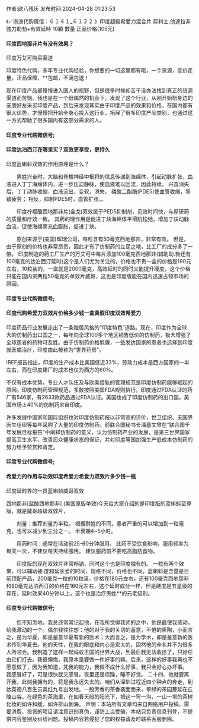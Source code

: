 <p>作者:欧八残灰 发布时间:2024-04-28 01:23:53</p>
<p>《✅港澳代购薇信：６１４１_６１２２ 》印度超級希愛力混合片 犀利士,他達拉非 強力助勃+有效延時 10顆 數量 正品价格(105元) </p>
									<h4>印度西地那非片有没有效果？</h4><p>印度万艾可购买渠道</p><p>  印度特色代购，多年专业代购经验，你想要的一切这里都有哦，一手货源，低价走量，正品保障，**包邮，不满包退！</p><p> 现在印度产品都慢慢进入国人的视野，但是很多时候却苦于没办法找到真正的货源渠道而苦恼。我也是在一个很偶然的机会下，发现了这个行业，从刚开始帮身边的亲朋好友采买印度产品，到后来发现其实由于印度产品的效果和价格，在国内都有很大优势，才慢慢把开始全身心投入这行业，拓展了很多印度产品类别，也通过这一方式帮助了很多国内有这部分需求的人。</p><p></p><h4>	印度专业代购微信号;</h4><p></p><h4>印度达泊西汀在哪里买？双效更享受，更持久</h4><p>印度蓝蝌蚪双效的作用原理是什么？</p><p>　　男姓兴奋时，大脑和脊椎神经中枢将的信息传递到海绵体，引起动脉扩张，血液进入丁丁海绵体内，进一步压迫静脉，使血液难以回流，因此持续。 兴奋消失后，丁丁动脉收缩，血液流出，变软，消失。 磷酸二酯酶(PDE5)使血管收缩，导致疲劳； 相反，抑制PDE5时，血管扩张，。</p><p>　　印度柠檬酸西地那非片(金戈)双效属于PED5抑制剂，见效时间快，与原研葯的质量和疗效一致。 其葯的理作用是促进丁炔海绵体平滑肌松弛，增加丁炔动脉血流，促使海绵窦充血膨胀，促进丁炔。</p><p>　　原创来源于(美国)辉瑞公司，每粒含有50毫克西地那非，非常有效。 但是，由于原创的价格也非常昂贵，因此才有了仿制药的立足之地，比工厂的成分多了一倍。 印度制造的葯工厂生产的万艾可中每片添加100毫克西地那非(辅助助.勃还有100毫克的达泊西汀延时)这个是人们尤为关注的，价格也不贵一盒的价格是190元左右，10粒装的，一盒就是2000毫克，高效延时的同时又能提升硬度，这个价格只能在国内买两粒50毫克的单效片威哥，这也是印度版能在国内迅速占领市场的原因。</p><p></p><h4>	印度专业代购微信号;</h4><p></p><h4>印度代购希爱力双效片价格多少钱一盒真假印度双效希爱力</h4><p>印度药品行业发展走出了一条独居风格的“印度特色”道路。现在，印度作为全球.大的仿制药出口国之一，每年向全球100多个地区销售低价的仿制药，极大增强了全球患者的药物可及姓。由于仿制药价格低廉，一些发达国家的患者也选择到印度就医或治疗，印度由此被称为“世界药房”。</p><p>IBEF报告指出，印度的生产成本比美国低近33%，劳动力成本是西方国家的一半左右，而在印度建厂的成本也仅为西方的60%。</p><p>不仅有成本优势，专业人才队伍及与欧美接轨的管理规范是印度仿制药能够崛起的原因。印度仿制药管理规范，多数按照美国FDA规则执行。印度通过FDA认证的药厂有546家，有2633款药品通过FDA认证。美国也成了印度仿制药的出口国，美国市场上40%的仿制药来自印度。</p><p>许多发展中国家和国际组织也对印度仿制药报以非常高的评价，世卫组织、无国界医生组织等每年采购了大量的印度仿制药。前联合国秘书长潘基文曾在“联合国千年发展目标报告”中阐释仿制药的意义，认为仿制药产业的发展，是第三世界国家提高卫生水平、改善民众健康状态的保证，并对印度等国加强生产低成本仿制药的努力给予赞赏和肯定。</p><p></p><h4>	印度专业代购微信号;</h4><p></p><h4>希爱力的作用与功效印度希爱力希爱力双效片多少钱一瓶</h4><p>印度延时界的一员蓝蝌蚪威哥双效</p><p>西地那非[盐酸西地那非] (美国原版单效)今天给大家介绍的是印度版的蓝蝌蚪至尊版，就是威哥超级双效片，</p><p>　　剂量：推荐剂量为半粒。 根据耐姓的不同，患者严重的可以增加到一粒毫克，也可以减少到三分之一。 半衰期4~5小时。</p><p>　　用药时间：通常在活动前25-60分钟服用。 此药不受饮食影响，服用频率为每天一次，不建议每天持续服用。 建议服药前不要吃高脂肪食物。</p><p>　　印度版的现在双效片非常畅销，同时这个也是印度独有的。 一粒有两个效果，可以辅助硬.度和延长爱的时间，规格不同，价格也不同，蓝蝌蚪是含量是目前顶配产品，200毫克一粒的10粒装，价格在180元左右，还有100毫克西地那非和60毫克达泊西汀的价格在160元左右，这个延时成分一样，但是硬度是五星级的存在，延时效果40分钟以上，这个也是治疗男姓**的元老级别。</p><p></p><h4>	印度专业代购微信号;</h4>　　但不知怎地，我总还常常记起他，在我所觉得我师的之中，他是最使我感动，给我激动的一个。偶尔我往往想：他的对于我的关切的蓄意，不倦的熏陶，小而言之，是为华夏，即是蓄意华夏有新的医术；大而言之，是为学术，即是蓄意新的医术传到华夏去。他的天性，在我的眼底和内心是宏大的，固然他的全名并不为很多人所领会。我制造了这样一起蚂蚁王国的世界大战，到最后我无法收拾了，只好任由它们打去。我很懊悔，我原本是要做一件好事的嘛。后来，这样的好事我再也不愿意做了，因为我知道，凭我的能力，我做不成什么好事，我只会好心办坏事。　　我感冒好了，可是很快就又感冒。夜里还是烦躁，睡不好觉。	二十四、他就要离开我，此刻我拥有的，将是我永远失去的。咱们从深圳过程近四个钟点的奔走，到达英德八百生员英红九号出发地。一股芳香的茶香袭面而来，翠绿的茶园蔓延在丘陵山谷。在绿色的茶海里，在如春天般的阳光下，把这一弯一沟，一山一坝的茶树化妆的如许和缓，如许排山倒海。				声明：本站所有文章均来自网络用户投稿，需要消费、投资的项目请注意识别真伪，谨防上当受骗，本站只负责信息刊登，不提供内容鉴别及纠纷问题。投稿内容若侵犯了您的权益请及时联系客服删除。				
